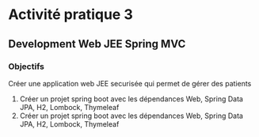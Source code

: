 <h1>Activité pratique 3</h1>
<h2>Development Web JEE Spring MVC</h2>
<h3>Objectifs</h3>
<p>Créer une application web JEE securisée qui permet de gérer des patients</p>
<ol>
<li>Créer un projet spring boot avec les dépendances Web, Spring Data JPA, H2,
Lombock, Thymeleaf</li>
<li>Créer un projet spring boot avec les dépendances Web, Spring Data JPA, H2,
Lombock, Thymeleaf</li>

</ol>